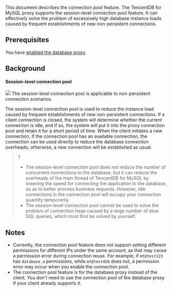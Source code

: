 This document describes the connection pool feature. The TencentDB for MySQL proxy supports the session-level connection pool feature. It can effectively solve the problem of excessively high database instance loads caused by frequent establishments of new non-persistent connections.

## Prerequisites
You have [enabled the database proxy](https://intl.cloud.tencent.com/document/product/236/42052).

## Background
#### Session-level connection pool
![](https://qcloudimg.tencent-cloud.cn/raw/f708a404a68e16abb747e1088ce14ba6.png)
The session-level connection pool is applicable to non-persistent connection scenarios.

The session-level connection pool is used to reduce the instance load caused by frequent establishments of new non-persistent connections. If a client connection is closed, the system will determine whether the current connection is idle, and if so, the system will put it into the proxy connection pool and retain it for a short period of time.
When the client initiates a new connection, if the connection pool has an available connection, the connection can be used directly to reduce the database connection overheads; otherwise, a new connection will be established as usual.

>?
>- The session-level connection pool does not reduce the number of concurrent connections to the database, but it can reduce the overheads of the main thread of TencentDB for MySQL by lowering the speed for connecting the application to the database, so as to better process business requests. However, idle connections in the connection pool will occupy your connection quantity temporarily.
>- The session-level connection pool cannot be used to solve the problem of connection heap caused by a large number of slow SQL queries, which must first be solved by yourself.

## Notes
- Currently, the connection pool feature does not support setting different permissions for different IPs under the same account, as that may cause a permission error during connection reuse. For example, if `mt@test123` has `database_a` permissions, while `mt@test456` does not, a permission error may occur when you enable the connection pool.
- The connection pool feature is for the database proxy instead of the client. You don't need to use the connection pool of the database proxy if your client already supports it.

